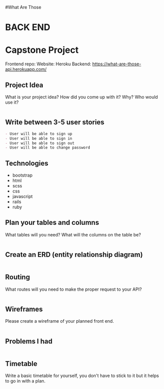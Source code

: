 #What Are Those

# BACK END
# Capstone Project

Frontend repo:
Website:
Heroku Backend: https://what-are-those-api.herokuapp.com/

## Project Idea

What is your project idea?  How did you come up with it? Why? Who would use it?

```md


```

## Write between 3-5 user stories

```md
- User will be able to sign up
- User will be able to sign in
- User will be able to sign out
- User will be able to change password
```

## Technologies

- bootstrap
- html
- scss
- css
- javascript
- rails
- ruby

## Plan your tables and columns

What tables will you need? What will the columns on the table be?

```md


```

## Create an ERD (entity relationship diagram)

```md


```

## Routing

What routes will you need to make the proper request to your API?

```md


```

## Wireframes

Please create a wireframe of your planned front end.

```md


```

## Problems I had

```md


```


## Timetable

Write a basic timetable for yourself, you don't have to stick to it but it
helps to go in with a plan.

```md


```
